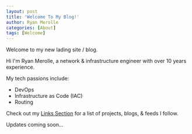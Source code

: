 ```yaml
---
layout: post
title: 'Welcome To My Blog!'
author: Ryan Merolle
categories: [About]
tags: [Welcome]
---
```


Welcome to my new lading site / blog.

Hi I'm Ryan Merolle, a network & infrastructure engineer with over 10 years experience.

My tech passions include:

- DevOps
- Infrastructure as Code (IAC)
- Routing

Check out my [Links Section](../../links) for a list of projects, blogs, & feeds I follow.

Updates coming soon...
